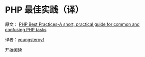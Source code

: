 PHP 最佳实践（译）
============

原文： [PHP Best Practices-A short, practical guide for common and confusing PHP tasks](https://phpbestpractices.org/)

译者：[youngsterxyf](https://github.com/youngsterxyf)

[开始阅读](./zh/php-best-practices.md)
